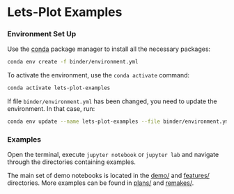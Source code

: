 ﻿# Lets-Plot Examples

### Environment Set Up

Use the [conda](https://docs.conda.io) package manager to install all the necessary packages:

```bash
conda env create -f binder/environment.yml
```

To activate the environment, use the `conda activate` command:

```bash
conda activate lets-plot-examples
```

If file `binder/environment.yml` has been changed, you need to update the environment. In that case, run:

```bash
conda env update --name lets-plot-examples --file binder/environment.yml --prune
```

### Examples

Open the terminal, execute `jupyter notebook` or `jupyter lab` and navigate through the directories containing examples.

The main set of demo notebooks is located in the [demo/](demo) and [features/](features) directories. More examples can be found in [plans/](plans) and [remakes/](remakes).